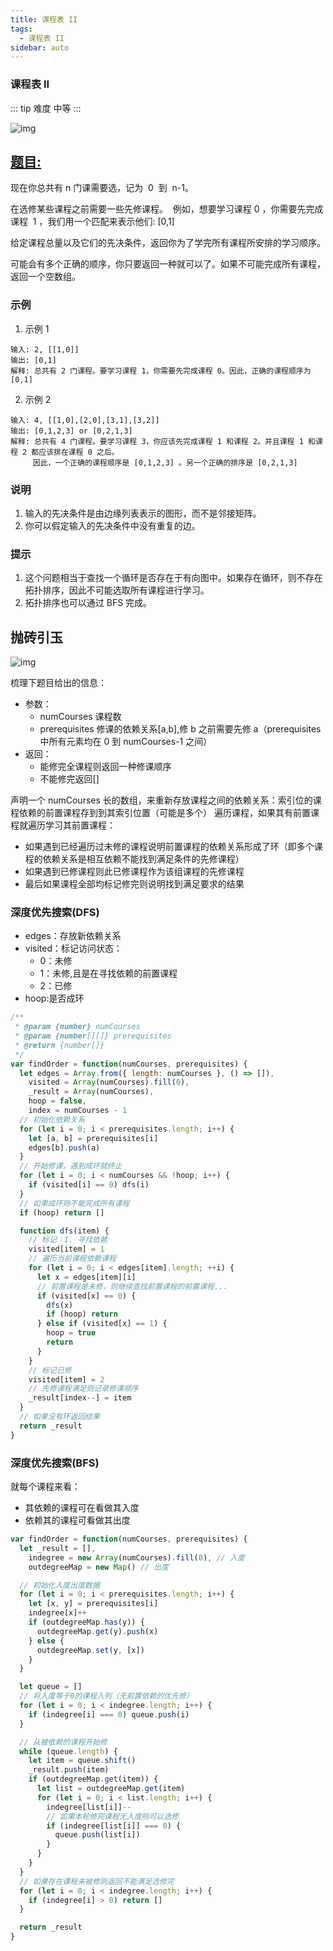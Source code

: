 ```yaml
---
title: 课程表 II
tags:
  - 课程表 II
sidebar: auto
---
```


### 课程表 II

::: tip 难度
中等
:::

![img](http://qiniu.gaowenju.com/leecode/banner/more-013.jpg)

## [题目:](https://leetcode-cn.com/problems/course-schedule-ii/)

现在你总共有 n 门课需要选，记为  0  到  n-1。

在选修某些课程之前需要一些先修课程。  例如，想要学习课程 0 ，你需要先完成课程  1 ，我们用一个匹配来表示他们: [0,1]

给定课程总量以及它们的先决条件，返回你为了学完所有课程所安排的学习顺序。

可能会有多个正确的顺序，你只要返回一种就可以了。如果不可能完成所有课程，返回一个空数组。

### 示例

1. 示例 1

```
输入: 2, [[1,0]]
输出: [0,1]
解释: 总共有 2 门课程。要学习课程 1，你需要先完成课程 0。因此，正确的课程顺序为 [0,1]
```

2. 示例 2

```
输入: 4, [[1,0],[2,0],[3,1],[3,2]]
输出: [0,1,2,3] or [0,2,1,3]
解释: 总共有 4 门课程。要学习课程 3，你应该先完成课程 1 和课程 2。并且课程 1 和课程 2 都应该排在课程 0 之后。
     因此，一个正确的课程顺序是 [0,1,2,3] 。另一个正确的排序是 [0,2,1,3]
```

### 说明

1. 输入的先决条件是由边缘列表表示的图形，而不是邻接矩阵。
2. 你可以假定输入的先决条件中没有重复的边。

### 提示

1. 这个问题相当于查找一个循环是否存在于有向图中。如果存在循环，则不存在拓扑排序，因此不可能选取所有课程进行学习。
2. 拓扑排序也可以通过 BFS 完成。

## 抛砖引玉

![img](http://qiniu.gaowenju.com/leecode/more-013.png)

梳理下题目给出的信息：

- 参数：
  - numCourses 课程数
  - prerequisites 修课的依赖关系[a,b],修 b 之前需要先修 a（prerequisites 中所有元素均在 0 到 numCourses-1 之间）
- 返回：
  - 能修完全课程则返回一种修课顺序
  - 不能修完返回[]

声明一个 numCourses 长的数组，来重新存放课程之间的依赖关系：索引位的课程依赖的前置课程存到到其索引位置（可能是多个）
遍历课程，如果其有前置课程就遍历学习其前置课程：

- 如果遇到已经遍历过未修的课程说明前置课程的依赖关系形成了环（即多个课程的依赖关系是相互依赖不能找到满足条件的先修课程）
- 如果遇到已修课程则此已修课程作为该组课程的先修课程
- 最后如果课程全部均标记修完则说明找到满足要求的结果

### 深度优先搜索(DFS)

- edges：存放新依赖关系
- visited：标记访问状态：
  - 0：未修
  - 1：未修,且是在寻找依赖的前置课程
  - 2：已修
- hoop:是否成环

```javascript
/**
 * @param {number} numCourses
 * @param {number[][]} prerequisites
 * @return {number[]}
 */
var findOrder = function(numCourses, prerequisites) {
  let edges = Array.from({ length: numCourses }, () => []),
    visited = Array(numCourses).fill(0),
    _result = Array(numCourses),
    hoop = false,
    index = numCourses - 1
  // 初始化依赖关系
  for (let i = 0; i < prerequisites.length; i++) {
    let [a, b] = prerequisites[i]
    edges[b].push(a)
  }
  // 开始修课，遇到成环就终止
  for (let i = 0; i < numCourses && !hoop; i++) {
    if (visited[i] == 0) dfs(i)
  }
  // 如果成环则不能完成所有课程
  if (hoop) return []

  function dfs(item) {
    // 标记：1. 寻找依赖
    visited[item] = 1
    // 遍历当前课程依赖课程
    for (let i = 0; i < edges[item].length; ++i) {
      let x = edges[item][i]
      // 前置课程是未修，则继续查找前置课程的前置课程...
      if (visited[x] == 0) {
        dfs(x)
        if (hoop) return
      } else if (visited[x] == 1) {
        hoop = true
        return
      }
    }
    // 标记已修
    visited[item] = 2
    // 先修课程满足则记录修课顺序
    _result[index--] = item
  }
  // 如果没有环返回结果
  return _result
}
```

### 深度优先搜索(BFS)

就每个课程来看：

- 其依赖的课程可在看做其入度
- 依赖其的课程可看做其出度

```javascript
var findOrder = function(numCourses, prerequisites) {
  let _result = [],
    indegree = new Array(numCourses).fill(0), // 入度
    outdegreeMap = new Map() // 出度

  // 初始化入度出度数据
  for (let i = 0; i < prerequisites.length; i++) {
    let [x, y] = prerequisites[i]
    indegree[x]++
    if (outdegreeMap.has(y)) {
      outdegreeMap.get(y).push(x)
    } else {
      outdegreeMap.set(y, [x])
    }
  }

  let queue = []
  // 将入度等于0的课程入列（无前置依赖的优先修）
  for (let i = 0; i < indegree.length; i++) {
    if (indegree[i] === 0) queue.push(i)
  }

  // 从被依赖的课程开始修
  while (queue.length) {
    let item = queue.shift()
    _result.push(item)
    if (outdegreeMap.get(item)) {
      let list = outdegreeMap.get(item)
      for (let i = 0; i < list.length; i++) {
        indegree[list[i]]--
        // 如果本轮修完课程无入度则可以选修
        if (indegree[list[i]] === 0) {
          queue.push(list[i])
        }
      }
    }
  }
  // 如果存在课程未被修则返回不能满足选修完
  for (let i = 0; i < indegree.length; i++) {
    if (indegree[i] > 0) return []
  }

  return _result
}
```

